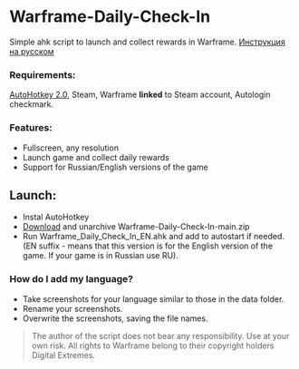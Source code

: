 # Warframe-Daily-Check-In 
Simple ahk script to launch and collect rewards in Warframe. [Инструкция на русском](https://github.com/MotiasNotMe/Warframe-Daily-Check-In/blob/main/%D0%9F%D1%80%D0%BE%D1%87%D1%82%D0%B8%D0%9C%D0%B5%D0%BD%D1%8F.md)

### Requirements:
[AutoHotkey 2.0](https://www.autohotkey.com/v2/), Steam, Warframe __linked__ to Steam account, Autologin checkmark.

### Features:
- Fullscreen, any resolution
- Launch game and collect daily rewards
- Support for Russian/English versions of the game

## Launch:
- Instal AutoHotkey
- [Download](https://github.com/MotiasNotMe/Warframe-Daily-Check-In/releases/tag/1.0) and unarchive Warframe-Daily-Check-In-main.zip
- Run Warframe_Daily_Check_In_EN.ahk and add to autostart if needed. (EN suffix - means that this version is for the English version of the game. If your game is in Russian use RU).

### How do I add my language?
- Take screenshots for your language similar to those in the data folder.
- Rename your screenshots.
- Overwrite the screenshots, saving the file names.

> The author of the script does not bear any responsibility. Use at your own risk.
All rights to Warframe belong to their copyright holders Digital Extremes.
